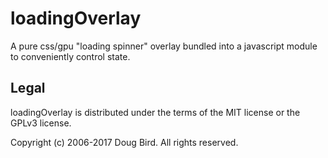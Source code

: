 # loadingOverlay
A pure css/gpu "loading spinner" overlay bundled into a javascript module to conveniently control state.

## Legal
loadingOverlay is distributed under the terms of the MIT license or the GPLv3 license.

Copyright (c) 2006-2017 Doug Bird.
All rights reserved.
